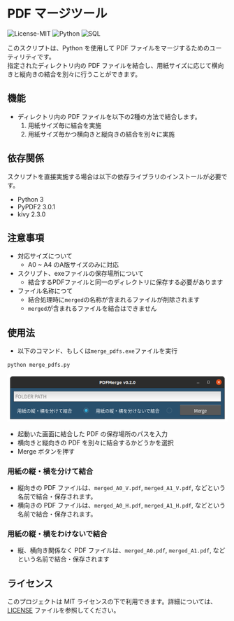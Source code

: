 # PDF マージツール

![License-MIT](https://img.shields.io/badge/license-MIT-blue.svg?style=flat)
![Python](https://custom-icon-badges.herokuapp.com/badge/Python-3572A5.svg?logo=Python&logoColor=white)
![SQL](https://custom-icon-badges.herokuapp.com/badge/SQL-e38c00.svg?logo=SQL&logoColor=white)

このスクリプトは、Python を使用して PDF ファイルをマージするためのユーティリティです。  
指定されたディレクトリ内の PDF ファイルを結合し、用紙サイズに応じて横向きと縦向きの結合を別々に行うことができます。

## 機能

- ディレクトリ内の PDF ファイルを以下の2種の方法で結合します。
  1. 用紙サイズ毎に結合を実施
  2. 用紙サイズ毎かつ横向きと縦向きの結合を別々に実施

## 依存関係

スクリプトを直接実施する場合は以下の依存ライブラリのインストールが必要です。

- Python 3
- PyPDF2 3.0.1
- kivy 2.3.0

## 注意事項

- 対応サイズについて
  - A0 ~ A4 のA版サイズのみに対応
- スクリプト、exeファイルの保存場所について
  - 結合するPDFファイルと同一のディレクトリに保存する必要があります
- ファイル名称につて
  - 結合処理時に`merged`の名称が含まれるファイルが削除されます
  - `merged`が含まれるファイルを結合はできません

## 使用法

- 以下のコマンド、もしくは`merge_pdfs.exe`ファイルを実行  

```shell
python merge_pdfs.py
```

![PDFMerge](./img/PDFMerge.png)

- 起動いた画面に結合した PDF の保存場所のパスを入力
- 横向きと縦向きの PDF を別々に結合するかどうかを選択
- Merge ボタンを押す


### 用紙の縦・横を分けて結合

- 縦向きの PDF ファイルは、`merged_A0_V.pdf`, `merged_A1_V.pdf`, などという名前で結合・保存されます。
- 横向きの PDF ファイルは、`merged_A0_H.pdf`, `merged_A1_H.pdf`, などという名前で結合・保存されます。

### 用紙の縦・横をわけないで結合

- 縦、横向き関係なく PDF ファイルは、`merged_A0.pdf`, `merged_A1.pdf`, などという名前で結合・保存されます

## ライセンス

このプロジェクトは MIT ライセンスの下で利用できます。詳細については、[LICENSE](LICENSE) ファイルを参照してください。

[LICENSE]: https://github.com/mizu-99/PDFMerge/blob/master/LICENSE